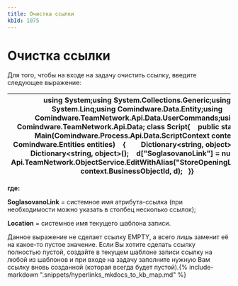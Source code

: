 ```yaml
---
title: Очистка ссылки
kbId: 1075
---
```


# Очистка ссылки

Для того, чтобы на входе на задачу очистить ссылку, введите следующее выражение:

| using System;using System.Collections.Generic;using System.Linq;using Comindware.Data.Entity;using Comindware.TeamNetwork.Api.Data.UserCommands;using Comindware.TeamNetwork.Api.Data; class Script{    public static void Main(Comindware.Process.Api.Data.ScriptContext context, Comindware.Entities entities)    {        Dictionary<string, object> d = new Dictionary<string, object>();    d["SoglasovanoLink"] = null;     Api.TeamNetwork.ObjectService.EditWithAlias("StoreOpeningLocation", context.BusinessObjectId, d);   }} |
| --- |

  **где:**

  **SoglasovanoLink**  = системное имя атрибута-ссылка (при необходимости можно указать в столбец несколько ссылок);

**Location**  = системное имя текущего шаблона записи.

Данное выражение не сделает ссылку EMPTY, а всего лишь заменит её на какое-то пустое значение. Если Вы хотите сделать ссылку полностью пустой, создайте в текущем шаблоне записи ссылку на любой из шаблонов и при входе на задачу заполните нужную Вам ссылку вновь созданной (которая всегда будет пустой).{% include-markdown ".snippets/hyperlinks_mkdocs_to_kb_map.md" %}
